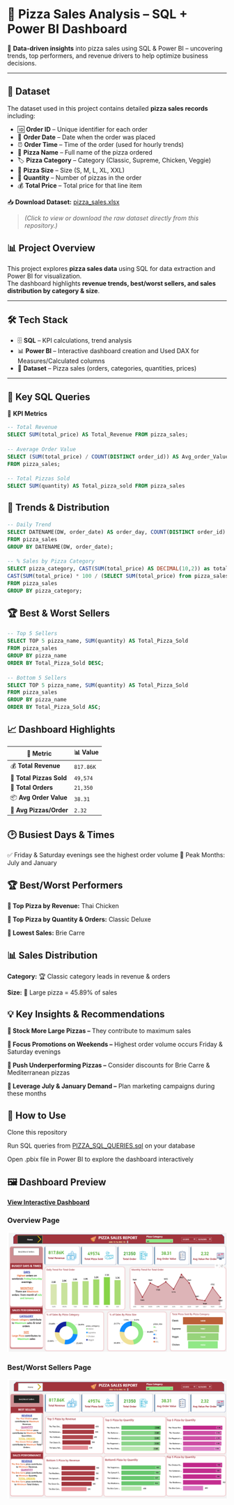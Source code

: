 # 🍕 Pizza Sales Analysis – SQL + Power BI Dashboard  

🚀 **Data-driven insights** into pizza sales using SQL & Power BI – uncovering trends, top performers, and revenue drivers to help optimize business decisions.  

---
## 📂 Dataset  

The dataset used in this project contains detailed **pizza sales records** including:  

- 🆔 **Order ID** – Unique identifier for each order  
- 📅 **Order Date** – Date when the order was placed  
- ⏰ **Order Time** – Time of the order (used for hourly trends)  
- 🍕 **Pizza Name** – Full name of the pizza ordered  
- 🏷️ **Pizza Category** – Category (Classic, Supreme, Chicken, Veggie)  
- 📏 **Pizza Size** – Size (S, M, L, XL, XXL)  
- 🔢 **Quantity** – Number of pizzas in the order  
- 💰 **Total Price** – Total price for that line item  

📥 **Download Dataset:** [pizza_sales.xlsx](Data/Pizza_Sales.xlsx)  
> *(Click to view or download the raw dataset directly from this repository.)*

## 📊 **Project Overview**  
This project explores **pizza sales data** using SQL for data extraction and Power BI for visualization.  
The dashboard highlights **revenue trends, best/worst sellers, and sales distribution by category & size**.

---

## 🛠️ **Tech Stack**
- 🗄 **SQL** – KPI calculations, trend analysis  
- 📊 **Power BI** – Interactive dashboard creation and Used DAX for Measures/Calculated columns
- 📂 **Dataset** – Pizza sales (orders, categories, quantities, prices)

---

## 🧮 **Key SQL Queries**

🔑 **KPI Metrics**
```sql
-- Total Revenue
SELECT SUM(total_price) AS Total_Revenue FROM pizza_sales;

-- Average Order Value
SELECT (SUM(total_price) / COUNT(DISTINCT order_id)) AS Avg_order_Value
FROM pizza_sales;

-- Total Pizzas Sold
SELECT SUM(quantity) AS Total_pizza_sold FROM pizza_sales
```
## 📅 Trends & Distribution
```sql
-- Daily Trend
SELECT DATENAME(DW, order_date) AS order_day, COUNT(DISTINCT order_id) AS total_orders
FROM pizza_sales
GROUP BY DATENAME(DW, order_date);

-- % Sales by Pizza Category
SELECT pizza_category, CAST(SUM(total_price) AS DECIMAL(10,2)) as total_revenue,
CAST(SUM(total_price) * 100 / (SELECT SUM(total_price) from pizza_sales) AS DECIMAL(10,2)) AS PCT
FROM pizza_sales
GROUP BY pizza_category;
```
## 🏆 Best & Worst Sellers
```sql
-- Top 5 Sellers
SELECT TOP 5 pizza_name, SUM(quantity) AS Total_Pizza_Sold
FROM pizza_sales
GROUP BY pizza_name
ORDER BY Total_Pizza_Sold DESC;

-- Bottom 5 Sellers
SELECT TOP 5 pizza_name, SUM(quantity) AS Total_Pizza_Sold
FROM pizza_sales
GROUP BY pizza_name
ORDER BY Total_Pizza_Sold ASC;
```
## 📈 Dashboard Highlights
| 📌 Metric                | 📊 Value  |
| ------------------------ | --------- |
| 💰 **Total Revenue**     | `817.86K` |
| 🍕 **Total Pizzas Sold** | `49,574`  |
| 🛒 **Total Orders**      | `21,350`  |
| 📦 **Avg Order Value**   | `38.31`   |
| 🔢 **Avg Pizzas/Order**  | `2.32`    |

## 🕑 Busiest Days & Times

✅ Friday & Saturday evenings see the highest order volume
📅 Peak Months: July and January

## 🏆 Best/Worst Performers

**🥇 Top Pizza by Revenue:** Thai Chicken

**🥇 Top Pizza by Quantity & Orders:** Classic Deluxe

**🥀 Lowest Sales:** Brie Carre

## 📊 Sales Distribution

**Category:** 🏆 Classic category leads in revenue & orders

**Size:** 🍕 Large pizza = 45.89% of sales

## 💡 Key Insights & Recommendations

**📌 Stock More Large Pizzas –** They contribute to maximum sales

**📌 Focus Promotions on Weekends –** Highest order volume occurs Friday & Saturday evenings

**📌 Push Underperforming Pizzas –** Consider discounts for Brie Carre & Mediterranean pizzas

**📌 Leverage July & January Demand –** Plan marketing campaigns during these months

## 🚀 How to Use

Clone this repository

Run SQL queries from [PIZZA_SQL_QUERIES.sql](Document/PIZZA_SQL_QUERIES.pdf) on your database

Open .pbix file in Power BI to explore the dashboard interactively

## 🖼 Dashboard Preview

**[View Interactive Dashboard](https://app.powerbi.com/view?r=eyJrIjoiZTY2Y2ViY2MtNzkyZC00ZTUwLThjNmItYTg0MzU3NjlmOTQ2IiwidCI6IjY0YjkzNTFmLTMzZGYtNDAyNy1iNTNiLThiNDEyYjdmYmU5NCJ9)**


### Overview Page

<img src="Images/Home_Dashborad.png" alt="Alt text">

### Best/Worst Sellers Page

<img src="Images/Work_Dashboard.png" alt="Alt text">
